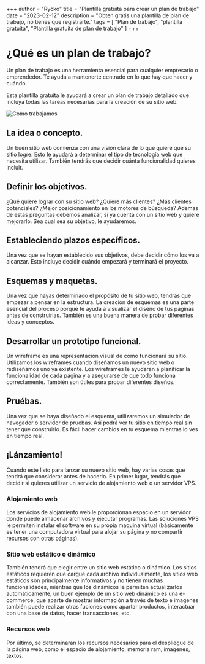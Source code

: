+++
author = "Rycko"
title = "Plantilla gratuita para crear un plan de trabajo"
date = "2023-02-12"
description = "Obten gratis una plantilla de plan de trabajo, no tienes que registrarte."
tags = [
    "Plan de trabajo",
    "plantilla gratuita",
		"Plantilla gratuita de plan de trabajo"
]
+++
# ¿Qué es un plan de trabajo?
Un plan de trabajo es una herramienta esencial para cualquier empresario o emprendedor. Te ayuda a mantenerte centrado en lo que hay que hacer y cuándo.

Esta plantilla gratuita le ayudará a crear un plan de trabajo detallado que incluya todas las tareas necesarias para la creación de su sitio web.

![Como trabajamos][def]

[def]: /images/work.png

## La idea o concepto.
Un buen sitio web comienza con una visión clara de lo que quiere que su sitio logre. Esto le ayudará a determinar el tipo de tecnología web que necesita utilizar. También tendrás que decidir cuánta funcionalidad quieres incluir.

## Definir los objetivos.
¿Qué quiere lograr con su sitio web? ¿Quiere más clientes? ¿Más clientes potenciales? ¿Mejor posicionamiento en los motores de búsqueda? Ademas de estas preguntas debemos analizar, si ya cuenta con un sitio web y quiere mejorarlo. Sea cual sea su objetivo, le ayudaremos.

## Estableciendo plazos específicos.
Una vez que se hayan establecido sus objetivos, debe decidir cómo los va a alcanzar. Esto incluye decidir cuándo empezará y terminará el proyecto.

## Esquemas y maquetas.
Una vez que hayas determinado el propósito de tu sitio web, tendrás que empezar a pensar en la estructura. La creación de esquemas es una parte esencial del proceso porque te ayuda a visualizar el diseño de tus páginas antes de construirlas. También es una buena manera de probar diferentes ideas y conceptos.

## Desarrollar un prototipo funcional.
Un wireframe es una representación visual de cómo funcionará su sitio. Utilizamos los wireframes cuando diseñamos un nuevo sitio web o rediseñamos uno ya existente. Los wireframes le ayudaran a planificar la funcionalidad de cada página y a asegurarse de que todo funciona correctamente. También son útiles para probar diferentes diseños.

## Pruébas.
Una vez que se haya diseñado el esquema, utilizaremos un simulador de navegador o servidor de pruebas. Así podrá ver tu sitio en tiempo real sin tener que construirlo. Es fácil hacer cambios en tu esquema mientras lo ves en tiempo real.

## ¡Lánzamiento!
Cuando este listo para lanzar su nuevo sitio web, hay varias cosas que tendrá que considerar antes de hacerlo. En primer lugar, tendrás que decidir si quieres utilizar un servicio de alojamiento web o un servidor VPS. 

### Alojamiento web
Los servicios de alojamiento web le proporcionan espacio en un servidor donde puede almacenar archivos y ejecutar programas. Las soluciones VPS le permiten instalar el software en su propia maquina virtual (básicamente es tener una computadora virtual para alojar su página y no compartir recursos con otras páginas). 

### Sitio web estático o dinámico
También tendrá que elegir entre un sitio web estático o dinámico. Los sitios estáticos requieren que cargue cada archivo individualmente, los sitios web estáticos son principalmente informativos y no tienen muchas funcionalidades, mientras que los dinámicos le permiten actualizarlos automáticamente, un buen ejemplo de un sitio web dinámico es una e-commerce, que aparte de mostrar información a través de texto e imagenes también puede realizar otras fuciones como apartar productos, interactuar con una base de datos, hacer transacciones, etc.

### Recursos web
Por último, se determinaran los recursos necesarios para el despliegue de la página web, como el espacio de alojamiento, memoria ram, imagenes, textos.

